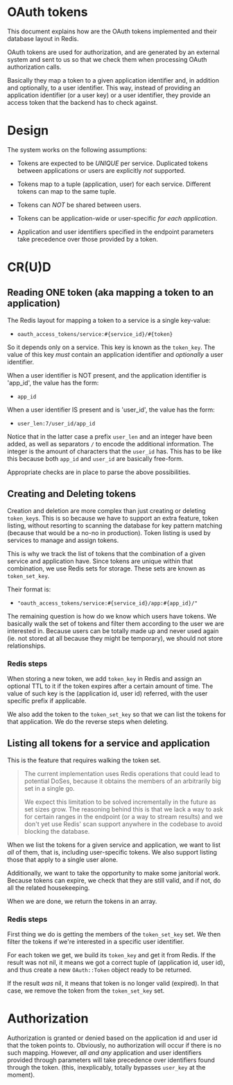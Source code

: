 # OAuth tokens

This document explains how are the OAuth tokens implemented and their database
layout in Redis.

OAuth tokens are used for authorization, and are generated by an external system
and sent to us so that we check them when processing OAuth authorization calls.

Basically they map a token to a given application identifier and, in addition
and optionally, to a user identifier. This way, instead of providing an
application identifier (or a user key) or a user identifier, they provide an
access token that the backend has to check against.

# Design

The system works on the following assumptions:

* Tokens are expected to be *UNIQUE* per service. Duplicated tokens between
  applications or users are explicitly *not* supported.

* Tokens map to a tuple (application, user) for each service. Different tokens
  can map to the same tuple.

* Tokens can *NOT* be shared between users.

* Tokens can be application-wide or user-specific *for each application*.

* Application and user identifiers specified in the endpoint parameters take
  precedence over those provided by a token.

# CR(U)D

## Reading ONE token (aka mapping a token to an application)

The Redis layout for mapping a token to a service is a single key-value:

* `oauth_access_tokens/service:#{service_id}/#{token}`

So it depends only on a service. This key is known as the `token_key`. The value
of this key *must* contain an application identifier and *optionally* a user
identifier.

When a user identifier is NOT present, and the application identifier is
'app_id', the value has the form:

* `app_id`

When a user identifier IS present and is 'user_id', the value has the form:

* `user_len:7/user_id/app_id`

Notice that in the latter case a prefix `user_len` and an integer have been
added, as well as separators `/` to encode the additional information. The
integer is the amount of characters that the `user_id` has. This has to be like
this because both `app_id` and `user_id` are basically free-form.

Appropriate checks are in place to parse the above possibilities.

## Creating and Deleting tokens

Creation and deletion are more complex than just creating or deleting
`token_key`s. This is so because we have to support an extra feature, token
listing, without resorting to scanning the database for key pattern matching
(because that would be a no-no in production). Token listing is used by services
to manage and assign tokens.

This is why we track the list of tokens that the combination of a given service
and application have. Since tokens are unique within that combination, we use
Redis sets for storage. These sets are known as `token_set_key`.

Their format is:

* `"oauth_access_tokens/service:#{service_id}/app:#{app_id}/"`

The remaining question is how do we know which users have tokens. We basically
walk the set of tokens and filter them according to the user we are interested
in. Because users can be totally made up and never used again (ie. not stored at
all because they might be temporary), we should not store relationships.

### Redis steps

When storing a new token, we add `token_key` in Redis and assign an optional TTL
to it if the token expires after a certain amount of time. The value of such key
is the (application id, user id) referred, with the user specific prefix if
applicable.

We also add the token to the `token_set_key` so that we can list the tokens for
that application. We do the reverse steps when deleting.

## Listing all tokens for a service and application

This is the feature that requires walking the token set.

> The current implementation uses Redis operations that could lead to potential
> DoSes, because it obtains the members of an arbitrarily big set in a single go.
>
> We expect this limitation to be solved incrementally in the future as set sizes
> grow. The reasoning behind this is that we lack a way to ask for certain ranges
> in the endpoint (or a way to stream results) and we don't yet use Redis' scan
> support anywhere in the codebase to avoid blocking the database.

When we list the tokens for a given service and application, we want to list
*all* of them, that is, including user-specific tokens. We also support listing
those that apply to a single user alone.

Additionally, we want to take the opportunity to make some janitorial work.
Because tokens can expire, we check that they are still valid, and if not, do
all the related housekeeping.

When we are done, we return the tokens in an array.

### Redis steps

First thing we do is getting the members of the `token_set_key` set. We then
filter the tokens if we're interested in a specific user identifier.

For each token we get, we build its `token_key` and get it from Redis. If the
result was not nil, it means we got a correct tuple of (application id, user id),
and thus create a new `OAuth::Token` object ready to be returned.

If the result *was* nil, it means that token is no longer valid (expired). In
that case, we remove the token from the `token_set_key` set.

# Authorization

Authorization is granted or denied based on the application id and user id that
the token points to. Obviously, no authorization will occur if there is no such
mapping. However, *all and any* application and user identifiers provided
through parameters will take precedence over identifiers found through the
token. (this, inexplicably, totally bypasses `user_key` at the moment).
